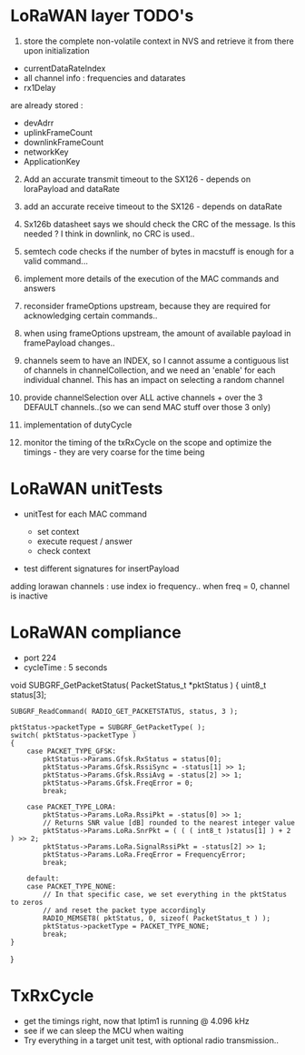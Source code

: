 # LoRaWAN layer TODO's

1. store the complete non-volatile context in NVS and retrieve it from there upon initialization
  * currentDataRateIndex
  * all channel info : frequencies and datarates
  * rx1Delay

  are already stored : 
  * devAdrr
  * uplinkFrameCount
  * downlinkFrameCount
  * networkKey
  * ApplicationKey


2. Add an accurate transmit timeout to the SX126 - depends on loraPayload and dataRate
3. add an accurate receive timeout to the SX126 - depends on dataRate
4. Sx126b datasheet says we should check the CRC of the message. Is this needed ? I think in downlink, no CRC is used..


5. semtech code checks if the number of bytes in macstuff is enough for a valid command...

1. implement more details of the execution of the MAC commands and answers
2. reconsider frameOptions upstream, because they are required for acknowledging certain commands..
3. when using frameOptions upstream, the amount of available payload in framePayload changes..
4. channels seem to have an INDEX, so I cannot assume a contiguous list of channels in channelCollection, and we need an 'enable' for each individual channel. This has an impact on selecting a random channel
5. provide channelSelection over ALL active channels + over the 3 DEFAULT channels..(so we can send MAC stuff over those 3 only)
6. implementation of dutyCycle
7. monitor the timing of the txRxCycle on the scope and optimize the timings - they are very coarse for the time being


# LoRaWAN unitTests

* unitTest for each MAC command
  - set context
  - execute request / answer
  - check context

* test different signatures for insertPayload

adding lorawan channels : use index io frequency.. when freq = 0, channel is inactive


# LoRaWAN compliance
* port 224
* cycleTime : 5 seconds


void SUBGRF_GetPacketStatus( PacketStatus_t *pktStatus )
{
    uint8_t status[3];

    SUBGRF_ReadCommand( RADIO_GET_PACKETSTATUS, status, 3 );

    pktStatus->packetType = SUBGRF_GetPacketType( );
    switch( pktStatus->packetType )
    {
        case PACKET_TYPE_GFSK:
            pktStatus->Params.Gfsk.RxStatus = status[0];
            pktStatus->Params.Gfsk.RssiSync = -status[1] >> 1;
            pktStatus->Params.Gfsk.RssiAvg = -status[2] >> 1;
            pktStatus->Params.Gfsk.FreqError = 0;
            break;

        case PACKET_TYPE_LORA:
            pktStatus->Params.LoRa.RssiPkt = -status[0] >> 1;
            // Returns SNR value [dB] rounded to the nearest integer value
            pktStatus->Params.LoRa.SnrPkt = ( ( ( int8_t )status[1] ) + 2 ) >> 2;
            pktStatus->Params.LoRa.SignalRssiPkt = -status[2] >> 1;
            pktStatus->Params.LoRa.FreqError = FrequencyError;
            break;

        default:
        case PACKET_TYPE_NONE:
            // In that specific case, we set everything in the pktStatus to zeros
            // and reset the packet type accordingly
            RADIO_MEMSET8( pktStatus, 0, sizeof( PacketStatus_t ) );
            pktStatus->packetType = PACKET_TYPE_NONE;
            break;
    }
}


# TxRxCycle 
* get the timings right, now that lptim1 is running @ 4.096 kHz
* see if we can sleep the MCU when waiting
* Try everything in a target unit test, with optional radio transmission..